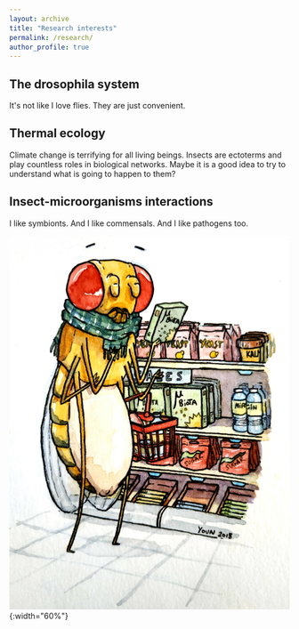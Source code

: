 ```yaml
---
layout: archive
title: "Research interests"
permalink: /research/
author_profile: true
---
```



## The drosophila system
It's not like I love flies. They are just convenient.
## Thermal ecology
Climate change is terrifying for all living beings. Insects are ectoterms and play countless roles in biological networks. Maybe it is a good idea to try to understand what is going to happen to them?

## Insect-microorganisms interactions
I like symbionts. And I like commensals. And I like pathogens too.

![](/images/youn-henry-dessin-mouche-shopping-aquarelle.jpg){:width="60%"}